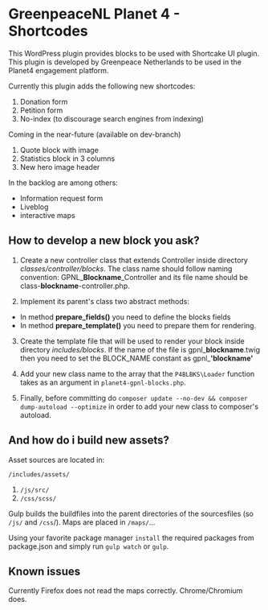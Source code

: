 # GreenpeaceNL Planet 4 - Shortcodes

This WordPress plugin provides blocks to be used with Shortcake UI plugin.
This plugin is developed by Greenpeace Netherlands to be used in the Planet4 engagement platform.

Currently this plugin adds the following new shortcodes:
1. Donation form
2. Petition form
3. No-index (to discourage search engines from indexing)

Coming in the near-future (available on dev-branch)
1. Quote block with image
2. Statistics block in 3 columns
3. New hero image header

In the backlog are among others:
* Information request form
* Liveblog
* interactive maps

## How to develop a new block you ask?

1. Create a new controller class that extends Controller inside directory _classes/controller/blocks_. The class name should follow naming convention: GPNL_**Blockname**_Controller and its file name should be class-**blockname**-controller.php. 

2. Implement its parent's class two abstract methods:
* In method **prepare_fields()** you need to define the blocks fields 
* In method **prepare_template()** you need to prepare them for rendering.

3. Create the template file that will be used to render your block inside directory _includes/blocks_. If the name of the file is gpnl_**blockname**.twig then
you need to set the BLOCK_NAME constant as gpnl_**'blockname'**

4. Add your new class name to the array that the `P4BLBKS\Loader` function takes as an argument in `planet4-gpnl-blocks.php`.

5. Finally, before committing do `composer update --no-dev && composer dump-autoload --optimize` in order to add your new class to composer's autoload.

## And how do i build new assets?

Asset sources are located in:

`/includes/assets/`
  1. `/js/src/`
  2. `/css/scss/`

Gulp builds the buildfiles into the parent directories of the sourcesfiles (so `/js/` and `/css`/). Maps are placed in `/maps/`...

Using your favorite package manager `install` the required packages from package.json and simply run `gulp watch` or `gulp`.

## Known issues
Currently Firefox does not read the maps correctly. Chrome/Chromium does.
